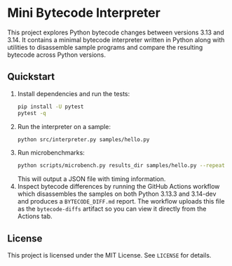 # Mini Bytecode Interpreter

This project explores Python bytecode changes between versions 3.13 and 3.14. It
contains a minimal bytecode interpreter written in Python along with utilities
to disassemble sample programs and compare the resulting bytecode across Python
versions.

## Quickstart

1. Install dependencies and run the tests:
   ```bash
   pip install -U pytest
   pytest -q
   ```
2. Run the interpreter on a sample:
   ```bash
   python src/interpreter.py samples/hello.py
   ```
3. Run microbenchmarks:
   ```bash
   python scripts/microbench.py results_dir samples/hello.py --repeat 3 --number 1
   ```
   This will output a JSON file with timing information.
4. Inspect bytecode differences by running the GitHub Actions workflow which
   disassembles the samples on both Python 3.13.3 and 3.14-dev and produces a
   `BYTECODE_DIFF.md` report. The workflow uploads this file as the
   `bytecode-diffs` artifact so you can view it directly from the Actions tab.

## License

This project is licensed under the MIT License. See `LICENSE` for details.
